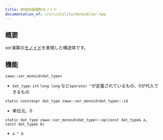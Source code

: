 ```yaml
---
title: 排他的論理和モノイド
documentation_of: //src/utility/monoid/xor.hpp
---
```


## 概要

xor演算の[モノイド](https://ja.wikipedia.org/wiki/%E3%83%A2%E3%83%8E%E3%82%A4%E3%83%89)を表現した構造体です。

## 機能

`zawa::xor_monoid<dat_type>`
- `dat_type`: `int` `long long` など`operator ^`が定義されているもの、0が代入できるもの

`static constexpr dat_type zawa::xor_monoid<dat_type>::id`
- 単位元、0

`static dat_type zawa::xor_monoid<dat_type>::op(const dat_type& a, const dat_type& b)`
- `a ^ b`
